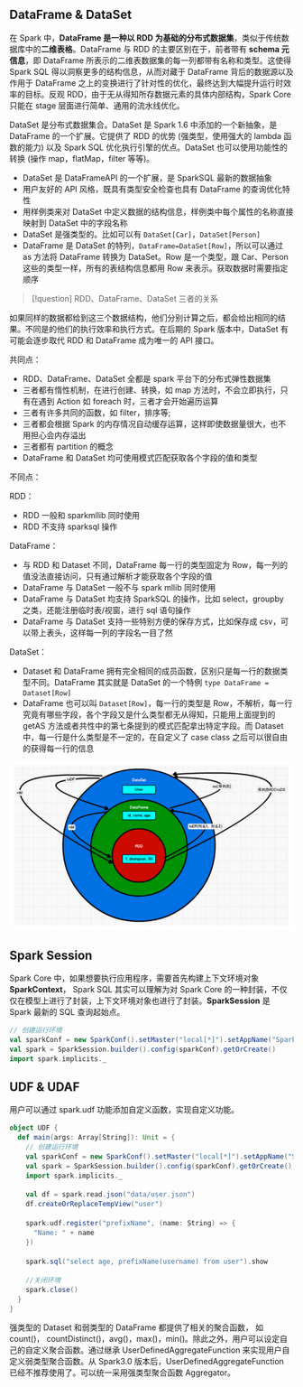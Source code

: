 ## DataFrame & DataSet

在 Spark 中，**DataFrame 是一种以 RDD 为基础的分布式数据集**，类似于传统数据库中的**二维表格**。DataFrame 与 RDD 的主要区别在于，前者带有 **schema 元信息**，即 DataFrame 所表示的二维表数据集的每一列都带有名称和类型。这使得 Spark SQL 得以洞察更多的结构信息，从而对藏于 DataFrame 背后的数据源以及作用于 DataFrame 之上的变换进行了针对性的优化，最终达到大幅提升运行时效率的目标。反观 RDD，由于无从得知所存数据元素的具体内部结构，Spark Core 只能在 stage 层面进行简单、通用的流水线优化。

DataSet 是分布式数据集合。DataSet 是 Spark 1.6 中添加的一个新抽象，是 DataFrame 的一个扩展。它提供了 RDD 的优势 (强类型，使用强大的 lambda 函数的能力) 以及 Spark SQL 优化执行引擎的优点。DataSet 也可以使用功能性的转换 (操作 map，flatMap，filter 等等)。

- DataSet 是 DataFrameAPI 的一个扩展，是 SparkSQL 最新的数据抽象
- 用户友好的 API 风格，既具有类型安全检查也具有 DataFrame 的查询优化特性
- 用样例类来对 DataSet 中定义数据的结构信息，样例类中每个属性的名称直接映射到 DataSet 中的字段名称
- DataSet 是强类型的。比如可以有 `DataSet[Car]`，`DataSet[Person]`
- DataFrame 是 DataSet 的特列，`DataFrame=DataSet[Row]`，所以可以通过 as 方法将 DataFrame 转换为 DataSet。Row 是一个类型，跟 Car、Person 这些的类型一样，所有的表结构信息都用 Row 来表示。获取数据时需要指定顺序

> [!question] RDD、DataFrame、DataSet 三者的关系

如果同样的数据都给到这三个数据结构，他们分别计算之后，都会给出相同的结果。不同是的他们的执行效率和执行方式。在后期的 Spark 版本中，DataSet 有可能会逐步取代 RDD 和 DataFrame 成为唯一的 API 接口。

共同点：

- RDD、DataFrame、DataSet 全都是 spark 平台下的分布式弹性数据集
- 三者都有惰性机制，在进行创建、转换，如 map 方法时，不会立即执行，只有在遇到 Action 如 foreach 时，三者才会开始遍历运算
- 三者有许多共同的函数，如 filter，排序等;
- 三者都会根据 Spark 的内存情况自动缓存运算，这样即使数据量很大，也不用担心会内存溢出
- 三者都有 partition 的概念
- DataFrame 和 DataSet 均可使用模式匹配获取各个字段的值和类型

不同点：

RDD：

- RDD 一般和 sparkmllib 同时使用
- RDD 不支持 sparksql 操作

DataFrame：

- 与 RDD 和 Dataset 不同，DataFrame 每一行的类型固定为 Row，每一列的值没法直接访问，只有通过解析才能获取各个字段的值
- DataFrame 与 DataSet 一般不与 spark mllib 同时使用
- DataFrame 与 DataSet 均支持 SparkSQL 的操作，比如 select，groupby 之类，还能注册临时表/视窗，进行 sql 语句操作
- DataFrame 与 DataSet 支持一些特别方便的保存方式，比如保存成 csv，可以带上表头，这样每一列的字段名一目了然

DataSet：

- Dataset 和 DataFrame 拥有完全相同的成员函数，区别只是每一行的数据类型不同。DataFrame 其实就是 DataSet 的一个特例 `type DataFrame = Dataset[Row]`
- DataFrame 也可以叫 `Dataset[Row]`，每一行的类型是 Row，不解析，每一行究竟有哪些字段，各个字段又是什么类型都无从得知，只能用上面提到的 getAS 方法或者共性中的第七条提到的模式匹配拿出特定字段。而 Dataset 中，每一行是什么类型是不一定的，在自定义了 case class 之后可以很自由的获得每一行的信息

![](https://raw.githubusercontent.com/MXJULY/image/main/img/202307241937078.png)

## Spark Session

Spark Core 中，如果想要执行应用程序，需要首先构建上下文环境对象 **SparkContext**， Spark SQL 其实可以理解为对 Spark Core 的一种封装，不仅仅在模型上进行了封装，上下文环境对象也进行了封装。**SparkSession** 是 Spark 最新的 SQL 查询起始点。

```scala
// 创建运行环境
val sparkConf = new SparkConf().setMaster("local[*]").setAppName("SparkSQL")
val spark = SparkSession.builder().config(sparkConf).getOrCreate()
import spark.implicits._
```

## UDF & UDAF

用户可以通过 spark.udf 功能添加自定义函数，实现自定义功能。

```scala
object UDF {
  def main(args: Array[String]): Unit = {
    // 创建运行环境
    val sparkConf = new SparkConf().setMaster("local[*]").setAppName("SparkSQL")
    val spark = SparkSession.builder().config(sparkConf).getOrCreate()
    import spark.implicits._

    val df = spark.read.json("data/user.json")
    df.createOrReplaceTempView("user")

    spark.udf.register("prefixName", (name: String) => {
      "Name: " + name
    })

    spark.sql("select age, prefixName(username) from user").show

    //关闭环境
    spark.close()
  }
}
```

强类型的 Dataset 和弱类型的 DataFrame 都提供了相关的聚合函数， 如 count()， countDistinct()，avg()，max()，min()。除此之外，用户可以设定自己的自定义聚合函数。通过继承 UserDefinedAggregateFunction 来实现用户自定义弱类型聚合函数。从 Spark3.0 版本后，UserDefinedAggregateFunction 已经不推荐使用了。可以统一采用强类型聚合函数 Aggregator。
